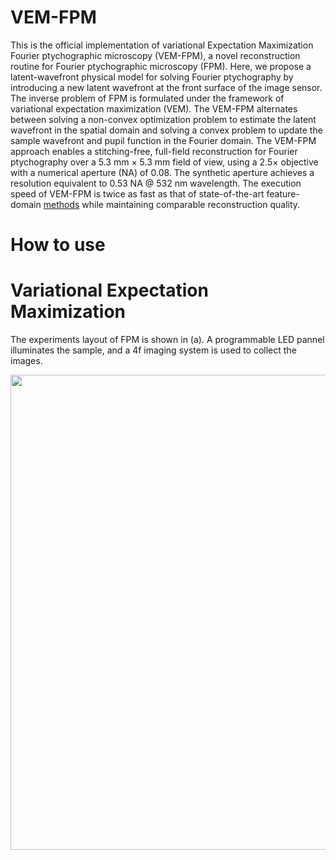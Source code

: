 # VEM-FPM

This is the official implementation of variational Expectation Maximization Fourier ptychographic microscopy (VEM-FPM), a novel reconstruction routine for Fourier ptychographic microscopy (FPM). Here, we propose a latent-wavefront physical model for solving Fourier ptychography by introducing a new latent wavefront at the front surface of the image sensor. The inverse problem of FPM is formulated under the framework of variational expectation maximization (VEM). The VEM-FPM alternates between solving a non-convex optimization problem to estimate the latent wavefront in the spatial domain and solving a convex problem to update the sample wavefront and pupil function in the Fourier domain. The VEM-FPM approach enables a stitching-free, full-field reconstruction for Fourier ptychography over a 5.3 mm × 5.3 mm field of view, using a $2.5\times$ objective with a numerical aperture (NA) of 0.08. The synthetic aperture achieves a resolution equivalent to 0.53 NA @ 532 nm wavelength. The execution speed of VEM-FPM is twice as fast as that of state-of-the-art feature-domain [methods](https://opg.optica.org/optica/fulltext.cfm?uri=optica-11-5-634&id=549881) while maintaining comparable reconstruction quality.

# How to use

# Variational Expectation Maximization
The experiments layout of FPM is shown in (a). A programmable LED pannel illuminates the sample, and a 4f imaging system is used to collect the images.
<div align="center">
<img src="resources/layout.png" width = "760" alt="" align=center />
</div><br>
